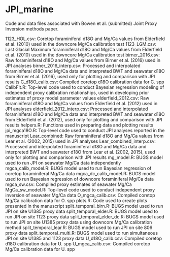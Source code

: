 # JPI_marine

Code and data files associated with Bowen et al. (submitted) Joint Proxy Inversion methods paper.

1123_HOL.csv: Coretop foraminiferal d18O and Mg/Ca values from Elderfield et al. (2010) used in the downcore Mg/Ca calibration test
1123_LGM.csv: Last Glacial Maximum foraminiferal d18O and Mg/Ca values from Elderfield et al. (2010) used in the downcore Mg/Ca calibration test
birner_2016.csv: Raw foraminiferal d18O and Mg/Ca values from Birner et al. (2016) used in JPI analyses
birner_2016_interp.csv: Processed and interpolated foraminiferal d18O and Mg/Ca data and interpreted BWT and seawater d18O from Birner et al. (2016), used only for plotting and comparison with JPI results
C_d18O_calib.csv: Compiled coretop d18O calibration data for C. spp
CalibFit.R: Top-level code used to conduct Bayesian regression modeling of independent proxy calibration relationships, used in developing prior estimates of proxy model parameter values
elderfield_2012.csv: Raw foraminiferal d18O and Mg/Ca values from Elderfield et al. (2012) used in JPI analyses
elderfield_2012_interp.csv: Processed and interpolated foraminiferal d18O and Mg/Ca data and interpreted BWT and seawater d18O from Elderfield et al. (2012), used only for plotting and comparison with JPI results
helpers.R: Functions used in preparing data and plotting results
jpi_mgca18O.R: Top-level code used to conduct JPI analyses reported in the manuscript
Lear_combined: Raw foraminiferal d18O and Mg/Ca values from Lear et al. (2002, 2015) used in JPI analyses
Lear_combined_interp.csv: Processed and interpolated foraminiferal d18O and Mg/Ca data and interpreted BWT and seawater d18O from Lear et al. (2002, 2015), used only for plotting and comparison with JPI results
mg_model.R: BUGS model used to run JPI on seawater Mg/Ca data independently
mgca_calib_model.R: BUGS model used to run Bayesian regression of coretop foraminiferal Mg/Ca data
mgca_dc_calib_model.R: BUGS model used to run Bayesian regression of downcore foraminiferal Mg/Ca data
mgca_sw.csv: Compiled proxy estimates of seawater Mg/Ca
MgCa_sw_model.R: Top-level code used to conduct independent proxy inversion of seawater Mg/Ca data
O_mgca_calib.csv: Compiled coretop Mg/Ca calibration data for O. spp
plots.R: Code used to create plots presented in the manuscript
split_temporal_birn.R: BUGS model used to run JPI on site U1385 proxy data
split_temporal_elder.R: BUGS model used to run JPI on site 1123 proxy data
split_temporal_elder_dc.R: BUGS model used to run JPI on site U1385 proxy data using downcore Mg/Ca calibration method
split_temporal_lear.R: BUGS model used to run JPI on site 806 proxy data
split_temporal_multi.R: BUGS model used to run simultaneous JPI on site U1385 and 1123 proxy data
U_d18O_calib.csv: Compiled coretop d18O calibration data for U. spp
U_mgca_calib.csv: Compiled coretop Mg/Ca calibration data for U. spp

